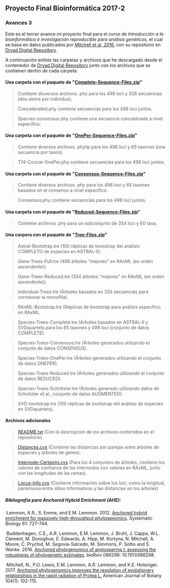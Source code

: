 ## Proyecto Final Bioinformática 2017-2

### Avances 3

Este es el tercer avance mi proyecto final para el curso de _Introducción a la bioinformática e investigación reproducible para análisis genéticos_, el cual se basa en datos publicados por [Mitchell et al, 2016](http://www.amjbot.org/content/104/1/102.full.pdf), con su repositorio en [Dryad Digital Repository](http://datadryad.org/resource/doi:10.5061/dryad.vj32s).

A continuación enlisto las carpetas y archivos que he descargado desde el contenedor de [Dryad Digital Repository](http://datadryad.org/resource/doi:10.5061/dryad.vj32s) junto con los archivos que se contienen dentro de cada carpeta:

#### Una carpeta con el paquete de "[Complete-Sequence-Files.zip](http://datadryad.org/bitstream/handle/10255/dryad.127969/Complete_Sequence_Files.zip?sequence=1)" 
>Contiene disversos archivos .phy para los 498 loci y 326 secuencias (dos alelos por individuo).

>Concatenated.phy contiene secuencias para los 498 loci juntos.

>Species-consensus.phy contiene una secuencia concatenada a nivel específico.

#### Una carpeta con el paquete de "[OnePer-Sequence-Files.zip](http://datadryad.org/bitstream/handle/10255/dryad.127971/OnePer_Sequence_Files.zip?sequence=1)"
>Contiene diversos archivos .phylip para los 498 loci y 65 taxones (una secuencia por taxon).

>T74-Concat-OnePer.phy contiene secuencias para los 498 loci juntos.

#### Una carpeta con el paquete de "[Consensus-Sequence-Files.zip](http://datadryad.org/bitstream/handle/10255/dryad.127972/Consensus_Sequence_Files.zip?sequence=1)"
>Contiene diversos archivos .phy para los 498 loci y 65 taxones basados ​​en el consenso a nivel específico.

>Consensus.phy contiene secuencias para los 498 loci juntos.

#### Una carpeta con el paquete de "[Reduced-Sequence-Files.zip](http://datadryad.org/bitstream/handle/10255/dryad.127973/Reduced_Sequence_Files.zip?sequence=1)"
>Contiene archivos .phy para un subconjunto de 354 loci y 60 taxa.

#### Una carpera con el paquete de "[Tree-Files.zip](http://datadryad.org/bitstream/handle/10255/dryad.127974/Tree_Files.zip?sequence=1)"
>Astral-Bootstrap.tre (100 réplicas de bootstrap del análisis COMPLETO de especies en ASTRAL-II).
 
>Gene-Trees-Full.tre (498 árboles "mejores" en  RAxML (en orden ascendente)).
 
>Gene-Trees-Reduced.tre (354 árboles "mejores" en RAxML (en orden ascendente)).
 
>Individual-Trees.tre (Árboles basados ​​en 326 secuencias para corroborar la monofilia)
 
>RAxML-Bootstrap.tre (Réplicas de bootstrap para análisis específico en RAxML.
 
>Species-Trees-Complete.tre (Árboles basados en ASTRAL-II y SVDquartets para los 65 taxones y 498 loci (conjunto de datos COMPLETE).
 
>Species-Trees-Consensus.tre (Árboles generados utilizando el conjunto de datos CONSENSUS).
 
>Species-Trees-OnePer.tre (Árboles generados utilizando el conjunto de datos ONEPER).
 
>Species-Trees-Reduced.tre (Árboles generados utilizando el conjunto de datos REDUCED).
 
>Species-Trees-Schnitzler.tre (Árboles generado utilizando datos de Schnitzler et al., conjunto de datos AUGMENTED).
 
>SVD-bootstrap.tre (100 réplicas de bootstrap del análisis de especies en SVDquartets).

#### Archivos adicionales
>[README.txt](http://datadryad.org/bitstream/handle/10255/dryad.127967/README.txt?sequence=1) (Con la descripción de los archivos contenidos en el repositorio).

>[Distances.cvs](http://datadryad.org/bitstream/handle/10255/dryad.127975/Distances.csv?sequence=1) (Contiene las distancias por parejas entre árboles de especies y árboles de genes).

>[Internode-Certainty.cvs](http://datadryad.org/bitstream/handle/10255/dryad.127976/Internode_Certainty.csv?sequence=1) (Para los 4 conjuntos de árboles, contiene los valores de confianza de los internodos con valores en RAxML, junto con las longitudes de las ramas).

>[Locus-Info.cvs](http://datadryad.org/bitstream/handle/10255/dryad.127977/Locus_Info.csv?sequence=1) (Contiene información sobre los loci, como la longitud, parsimonia entre sitios informativos y las distancias en los árboles)



##### Bibliografía para _Anchored Hybrid Enrichment_ (AHE):

·Lemmon, A.R., S. Emme, and E.M. Lemmon. 2012. [Anchored hybrid enrichment for massively high-throughput phylogenomics](https://oup.silverchair-cdn.com/oup/backfile/Content_public/Journal/sysbio/61/5/10.1093/sysbio/sys049/2/sys049.pdf?Expires=1495336502&Signature=YoiYLa413RZBsOxAcuEaZEsQVw7YJys5I2qkWXpLJDF61bb~7D4ZHXvwKN~pj-CDv~oKoDjmy-ktk6j69PDtPz96HifESlQVrEgxsqUqtvIkXvUPcBE5o5e3sPxX9evuJl9UW55gw0v3s9IseOMkg~d1rbK-5JCJxDE8pMWrJqBL4KXkkUAFbBEQOpLrrbCThugTSR8W3JgT3JafOZERArHi~HY5tsFOczI0pXldRWwgQaxJX2RiPksTgAFH037aE6fEbw5tgVHfBupcc752tDNRhcp~N2XEmVWZ2DzQSP0waIfBKkZh1w1XMpyWDRe-~fdPw6EhZSN1v9IEioCE0g__&Key-Pair-Id=APKAIUCZBIA4LVPAVW3Q). Systematic Biology 61: 727–744.

·Buddenhagen, C.E., A.R. Lemmon, E.M. Lemmon, J. Bruhl, J. Cappa, W.L. Clement, M. Donoghue, E. Edwards, A. Hipp, M. Kortyna, N. Mitchell, A. Moore, C. Prychid, M. Segovia-Salcedo, M. Simmons, P. Soltis and S. Wanke. 2016. [Anchored phylogenomics of angiosperms I: assessing the robustness of phylogenetic estimates](http://biorxiv.org/content/biorxiv/early/2016/11/28/086298.full.pdf). bioRxiv 086298: 10.1101/086298.

·Mitchell, N., P.O. Lewis, E.M. Lemmon, A.R. Lemmon, and K.E. Holsinger. 2017. [Anchored phylogenomics improves the resolution of evolutionary relationships in the rapid radiation of Protea L.](http://www.amjbot.org/content/104/1/102.full.pdf) American Journal of Botany 104(1): 102-115.


